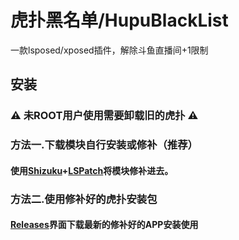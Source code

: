 # 虎扑黑名单/HupuBlackList
一款lsposed/xposed插件，解除斗鱼直播间+1限制
## 安装
### :warning: 未ROOT用户使用需要卸载旧的虎扑 :warning:
### 方法一.下载模块自行安装或修补（推荐）
#### 使用[Shizuku](https://github.com/RikkaApps/Shizuku)+[LSPatch](https://github.com/LSPosed/LSPatch)将模块修补进去。

### 方法二.使用修补好的虎扑安装包
#### [Releases](https://github.com/AmamiyaHotaru/DouyuRepeater/releases)界面下载最新的修补好的APP安装使用
